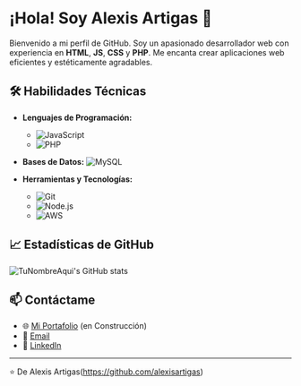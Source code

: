# ¡Hola! Soy Alexis Artigas 👋

Bienvenido a mi perfil de GitHub. Soy un apasionado desarrollador web con experiencia en **HTML**, **JS**, **CSS** y **PHP**. Me encanta crear aplicaciones web eficientes y estéticamente agradables.

## 🛠 Habilidades Técnicas

- **Lenguajes de Programación:** 
  - ![JavaScript](https://img.shields.io/badge/-JavaScript-F7DF1E?style=flat-square&logo=JavaScript&logoColor=black)
  - ![PHP](https://img.shields.io/badge/-PHP-777BB4?style=flat-square&logo=PHP&logoColor=white)

- **Bases de Datos:**
  ![MySQL](https://img.shields.io/badge/-MySQL-4479A1?style=flat-square&logo=MySQL&logoColor=white)

- **Herramientas y Tecnologías:** 
  - ![Git](https://img.shields.io/badge/-Git-F05032?style=flat-square&logo=Git&logoColor=white)
  - ![Node.js](https://img.shields.io/badge/-Node.js-339933?style=flat-square&logo=Node.js&logoColor=white)
  - ![AWS](https://img.shields.io/badge/-AWS-232F3E?style=flat-square&logo=Amazon-AWS&logoColor=white)


## 📈 Estadísticas de GitHub

![TuNombreAqui's GitHub stats](https://github-readme-stats.vercel.app/api?username=tunombredeusuario&show_icons=true&theme=radical)

## 📫 Contáctame

- 🌐 [Mi Portafolio](#URL-de-tu-portafolio-aquí) (en Construcción)
- 📧 [Email](mailto:alexisartigas@gmail.com)
- 💼 [LinkedIn](https://www.linkedin.com/in/alexis-artigas-3b8855ab/)
---

⭐️ De Alexis Artigas(https://github.com/alexisartigas)
